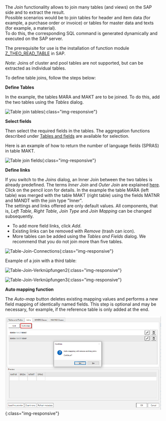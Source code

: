 The *Join* functionality allows to join many tables (and views) on the SAP side and to extract the result. <br>
Possible scenarios would be to join tables for header and item data (for example, a purchase order or invoice) or tables for master data and texts (for example, a material). <br>
To do this, the corresponding SQL command is generated dynamically and executed on the SAP server. <br>

The prerequisite for use is the installation of function module [Z_THEO_READ_TABLE](../sap-customizing/custom-function-module-for-table-extraction) in SAP. <br> 

*Note*: Joins of cluster and pool tables are not supported, but can be extracted as individual tables.

To define table joins, follow the steps below:

**Define Tables** <br>

In the example, the tables MARA and MAKT are to be joined. To do this, add the two tables using the *Tables* dialog. 

![Table join tables](/img/content/join_tabellen_auswählen.png){:class="img-responsive"}

**Select fields** <br>

Then select the required fields in the tables. The aggregation functions described under [Tables and fields](./tables-and-fields) are available for selection. 

Here is an example of how to return the number of language fields (SPRAS) in table MAKT.   

![Table join fields](/img/content/join_felder_auswählen.png){:class="img-responsive"}

**Define links** <br>

If you switch to the *Joins* dialog, an Inner Join between the two tables is already predefined. The terms *Inner Join* and *Outer Join* are explained [here](https://help.sap.com/doc/saphelp_nwpi71/7.1/en-US/cf/21ec77446011d189700000e8322d00/content.htm?no_cache=true). <br>
Click on the pencil icon for details. In the example the table MARA (left table) was merged with the table MAKT (right table) using the fields MATNR and MANDT with the join type "Inner". <br>
The settings and links offered are only default values. All components, that is, *Left Table*, *Right Table*, *Join Type* and *Join Mapping* can be changed subsequently. <br>
- To add more field links, click *Add*. 
- Existing links can be removed with *Remove* (trash can icon). 
- More tables can be added using the *Tables and Fields* dialog. We recommend that you do not join more than five tables.    

![Table-Join-Connections](/img/content/join_verknüpfungen_01.png){:class="img-responsive"}

Example of a join with a third table:

![Table-Join-Verknüpfungen2](/img/content/join_verknüpfungen_02.png){:class="img-responsive"}

![Table-Join-Verknüpfungen3](/img/content/join_verknüpfungen_03.png){:class="img-responsive"}

   
**Auto mapping function** <br>

The *Auto-map* button deletes existing mapping values and performs a new field mapping of identically named fields. This step is optional and may be necessary, for example, if the reference table is only added at the end.     

![Table-Join-Automapping](/img/content/join_automap.png){:class="img-responsive"}
